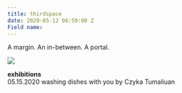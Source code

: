 ```yaml
---
title: thirdspace
date: 2020-05-12 06:59:00 Z
Field name: 
---
```


A margin. An in-between. A portal.

<img src="../uploads/comma-salamin.jpg"/>

**exhibitions**
<br />
05.15.2020 washing dishes with you by Czyka Tumaliuan

